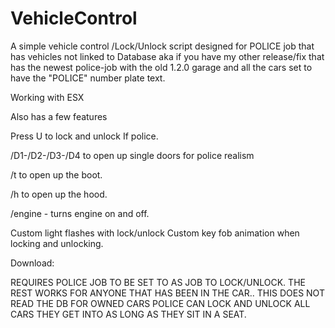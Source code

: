 # VehicleControl
A simple vehicle control /Lock/Unlock script designed for POLICE job that has vehicles not linked to Database aka if you have my other release/fix that has the newest police-job with the old 1.2.0 garage and all the cars set to have the "POLICE" number plate text.

Working with ESX

Also has a few features

Press U to lock and unlock If police.

/D1-/D2-/D3-/D4 to open up single doors for police realism 

/t to open up the boot.

/h to open up the hood. 

/engine - turns engine on and off.

Custom light flashes with lock/unlock Custom key fob animation when locking and unlocking.


Download:


REQUIRES POLICE JOB TO BE SET TO  AS JOB TO LOCK/UNLOCK. THE REST WORKS FOR ANYONE THAT HAS BEEN IN THE CAR.. THIS DOES NOT READ THE DB FOR OWNED CARS POLICE CAN LOCK AND UNLOCK ALL CARS THEY GET INTO AS LONG AS THEY SIT IN  A SEAT.
